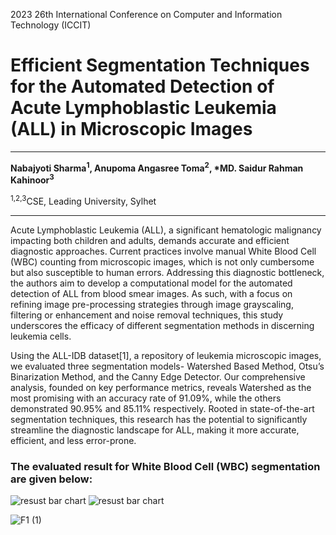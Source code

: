 2023 26th International Conference on Computer and Information Technology (ICCIT)
<h1>Efficient Segmentation Techniques for the Automated Detection of Acute Lymphoblastic Leukemia (ALL) in Microscopic Images</h1>
<hr>
<b>Nabajyoti Sharma<sup>1</sup>, Anupoma Angasree Toma<sup>2</sup>, *MD. Saidur Rahman Kahinoor<sup>3</sup></b><br>
<p><sup>1,2,3</sup>CSE, Leading University, Sylhet</p>
<hr>
<p>Acute Lymphoblastic Leukemia (ALL), a significant hematologic malignancy impacting both children and adults, demands accurate and efficient diagnostic approaches. Current practices involve manual White Blood Cell (WBC) counting from microscopic images, which is not only cumbersome but also susceptible to human errors. Addressing this diagnostic bottleneck, the authors aim to develop a computational model for the automated detection of ALL from blood smear images. As such, with a focus on refining image pre-processing strategies through image grayscaling, filtering or enhancement and noise removal techniques, this study underscores the efficacy of different segmentation methods in discerning leukemia cells.</p>
<p>Using the ALL-IDB dataset[1], a repository of leukemia microscopic images, we evaluated three segmentation models- Watershed Based Method, Otsu’s Binarization Method, and the Canny Edge Detector. Our comprehensive analysis, founded on key performance metrics, reveals Watershed as the most promising with an accuracy rate of 91.09%, while the others demonstrated 90.95% and 85.11% respectively. Rooted in state-of-the-art segmentation techniques, this research has the potential to significantly streamline the diagnostic landscape for ALL, making it more accurate, efficient, and less error-prone.</p>
<h3>The evaluated result for White Blood Cell (WBC) segmentation are given below: </h3>

![resust bar chart](https://github.com/Anupoma/Efficient-Segmentation-Technique-of-Acute-Lymphoblastic-Leukemia/assets/89961533/624cce88-22f4-4ce1-9acb-37df1af85801)
![resust bar chart](https://github.com/Anupoma/Efficient-Segmentation-Technique-of-Acute-Lymphoblastic-Leukemia/assets/89961533/fac10a35-752a-4c0f-874e-875bb3cc2530)

![F1 (1)](https://github.com/Anupoma/Efficient-Segmentation-Technique-of-Acute-Lymphoblastic-Leukemia/assets/89961533/fa2a6999-7d10-405b-ba3a-42f48141ba23)
